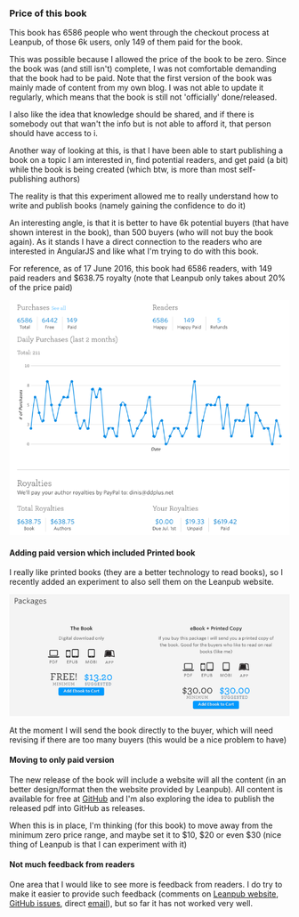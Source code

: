 ### Price of this book

This book has 6586 people who went through the checkout process at Leanpub, of those 6k users, only 149 of them paid for the book.

This was possible because I allowed the price of the book to be zero. Since the book was (and still isn't) complete, I was not comfortable demanding that the book had to be paid. Note that the first version of the book was mainly made of content from my own blog. I was not able to update it regularly, which means that the book is still not 'officially' done/released.

I also like the idea that knowledge should be shared, and if there is somebody out that wan't the info but is not able to afford it, that person should have access to i.


Another way of looking at this, is that I have been able to start publishing a book on a topic I am interested in, find potential readers, and get paid (a bit) while the book is being created (which btw, is more than most self-publishing authors)

The reality is that this experiment allowed me to really understand how to write and publish books (namely gaining the confidence to do it)

An interesting angle, is that it is better to have 6k potential buyers (that have shown interest in the book), than 500 buyers (who will not buy the book again). As it stands I have a direct connection to the readers who are interested in AngularJS and like what I'm trying to do with this book.

For reference, as of 17 June 2016, this book had 6586 readers, with 149 paid readers and $638.75 royalty (note that Leanpub only takes about 20% of the price paid)

![](images/1fe9c7de-3470-11e6-88d2-42200765ee2b.png)


#### Adding paid version which included Printed book

I really like printed books (they are a better technology to read books), so I recently added an experiment to also sell them on the Leanpub website.

![](images/f48672b2-3475-11e6-96c7-01b11303128d.png)


At the moment I will send the book directly to the buyer, which will need revising if there are too many buyers (this would be a nice problem to have)

#### Moving to only paid version

The new release of the book will include a website will all the content (in an better design/format then the website provided by Leanpub). All content is available for free at [GitHub](https://github.com/DinisCruz/Book_Practical_AngularJS) and I'm also exploring the idea to publish the released pdf into GitHub as releases.

When this is in place, I'm thinking (for this book) to move away from the minimum zero price range, and maybe set it to $10, $20 or even $30 (nice thing of Leanpub is that I can experiment with it)

#### Not much feedback from readers

One area that I would like to see more is feedback from readers. I do try to make it easier to provide such feedback (comments on [Leanpub website](https://leanpub.com/Practical_AngularJS/feedback), [GitHub issues](https://github.com/DinisCruz/Book_Practical_AngularJS/issues), direct [email](dinis.cruz@owasp.org)), but so far it has not worked very well.
